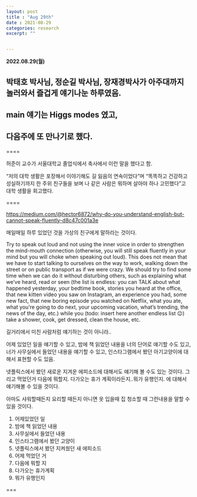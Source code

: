 ```yaml
---
layout: post
title : "Aug 29th"
date : 2021-08-29
categories: research
excerpt: ""


---
```

 

**2022.08.29(월)**


박태호 박사님, 정순길 박사님, 장재경박사가 아주대까지 놀러와서 즐겁게 얘기나눈 하루였음.  
-
main 얘기는 Higgs modes 였고,   
-
다음주에 또 만나기로 했다. 
-

====

허준이 교수가 서울대학교 졸업식에서 축사에서 이런 말을 했다고 함.

“저의 대학 생활은 포장해서 이야기해도 길 잃음의 연속이었다”며 “똑똑하고 건강하고 성실하기까지 한 주위 친구들을 보며 나 같은 사람은 뭐하며 살아야 하나 고민했다”고 대학 생활을 회고했다.

====

https://medium.com/@hector6872/why-do-you-understand-english-but-cannot-speak-fluently-d8c47c001a3e

매일매일 하루 있었던 것을 가상의 친구에게 말하라는 것이다. 

Try to speak out loud and not using the inner voice in order to strengthen the mind-mouth connection (otherwise, you will still speak fluently in your mind but you will choke when speaking out loud). This does not mean that we have to start talking to ourselves on the way to work, walking down the street or on public transport as if we were crazy. We should try to find some time when we can do it without disturbing others, such as explaining what we’ve heard, read or seen (the list is endless: you can TALK about what happened yesterday, your bedtime book, stories you heard at the office, that new kitten video you saw on Instagram, an experience you had, some new fact, that new boring episode you watched on Netflix, what you ate, what you’re going to do next, your upcoming vacation, what’s trending, the news of the day, etc.) while you (todo: insert here another endless list 😉) take a shower, cook, get dressed, clean the house, etc.


길거리에서 미친 사람처럼 얘기하는 것이 아니라..

어제 있었던 일을 얘기할 수 있고, 밤에 책 읽었던 내용을 너의 단어로 얘기할 수도 있고, 너가 사무실에서 들었던 내용을 얘기할 수 있고, 인스타그램에서 봤던 아기고양이에 대해서 표현할 수도 있음. 

넷플릭스에서 봤던 새로운 지겨운 에피소드에 대해서도 얘기해 볼 수도 있는 것이다. 그리고 먹었던거 다음에 뭐할지. 다가오는 휴가 계획이라든지..뭐가 유행인지. 에 대해서 얘기해볼 수 있을 것이다. 

아마도 샤워할때든지 요리할 때든지 아니면 옷 입을때 집 청소할 때 그런내용을 말할 수 있을 것이다. 


1. 어제있었던 일
1. 밤에 책 읽었던 내용
1. 사무실에서 들었던 내용
1. 인스타그램에서 봤던 고양이
1. 넷플릭스에서 봤던 지켜웠던 새 에피소드
1. 어제 먹었던 거
1. 다음에 뭐할 지
1. 다가오는 휴가계획
1. 뭐가 유행인지

===


